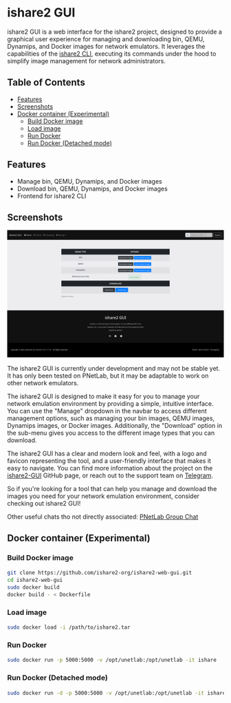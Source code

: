 # ishare2 GUI

ishare2 GUI is a web interface for the ishare2 project, designed to provide a graphical user experience for managing and downloading bin, QEMU, Dynamips, and Docker images for network emulators. It leverages the capabilities of the [ishare2 CLI](https://github.com/pnetlabrepo/ishare2), executing its commands under the hood to simplify image management for network administrators.

## Table of Contents

- [Features](#features)
- [Screenshots](#screenshots)
- [Docker container (Experimental)](#docker-container-experimental)
  - [Build Docker image](#build-docker-image)
  - [Load image](#load-image)
  - [Run Docker](#run-docker)
  - [Run Docker (Detached mode)](#run-docker-detached-mode)

## Features

- Manage bin, QEMU, Dynamips, and Docker images
- Download bin, QEMU, Dynamips, and Docker images
- Frontend for ishare2 CLI

## Screenshots

![alt ishare2-GUI's Homepage](web_app/src/static/images/Homepage%20-%20ishare2.png)

The ishare2 GUI is currently under development and may not be stable yet. It has only been tested on PNetLab, but it may be adaptable to work on other network emulators.

The ishare2 GUI is designed to make it easy for you to manage your network emulation environment by providing a simple, intuitive interface. You can use the "Manage" dropdown in the navbar to access different management options, such as managing your bin images, QEMU images, Dynamips images, or Docker images. Additionally, the "Download" option in the sub-menu gives you access to the different image types that you can download.

The ishare2 GUI has a clear and modern look and feel, with a logo and favicon representing the tool, and a user-friendly interface that makes it easy to navigate. You can find more information about the project on the [ishare2-GUI](https://github.com/ishare2-org/ishare2-gui) GitHub page, or reach out to the support team on [Telegram](https://t.me/unetlab_cloud).

So if you're looking for a tool that can help you manage and download the images you need for your network emulation environment, consider checking out ishare2 GUI!

Other useful chats tho not directly associated:
[PNetLab Group Chat](https://t.me/pnetlab)

## Docker container (Experimental)

### Build Docker image

```bash
git clone https://github.com/ishare2-org/ishare2-web-gui.git
cd ishare2-web-gui
sudo docker build
docker build - < Dockerfile
```

### Load image

```bash
sudo docker load -i /path/to/ishare2.tar
```

### Run Docker

```bash
sudo docker run -p 5000:5000 -v /opt/unetlab:/opt/unetlab -it ishare
```

### Run Docker (Detached mode)

```bash
sudo docker run -d -p 5000:5000 -v /opt/unetlab:/opt/unetlab -it ishare
```
